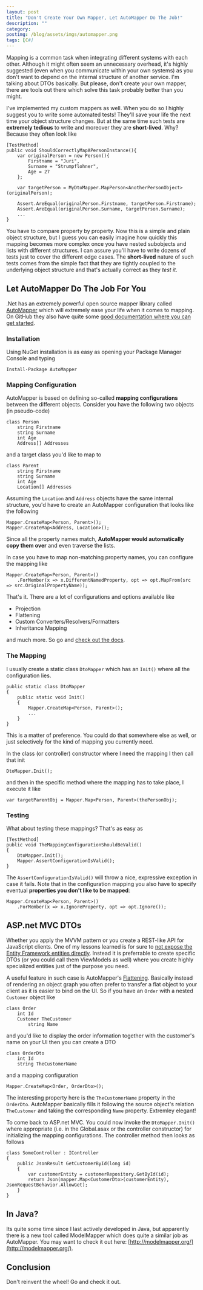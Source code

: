 ```yaml
---
layout: post
title: "Don't Create Your Own Mapper, Let AutoMapper Do The Job!"
description: ""
category: 
postimg: /blog/assets/imgs/automapper.png
tags: [C#]
---
```



Mapping is a common task when integrating different systems with each other. Although it might often seem an unnecessary overhead, it's highly suggested (even when you communicate within your own systems) as you don't want to depend on the internal structure of another service. I'm talking about DTOs basically. But please, don't create your own mapper, there are tools out there which solve this task probably better than you might.

I've implemented my custom mappers as well. When you do so I highly suggest you to write some automated tests! They'll save your life the next time your object structure changes. But at the same time such tests are **extremely tedious** to write and moreover they are **short-lived**. Why? Because they often look like

    [TestMethod]
    public void ShouldCorrectlyMapAPersonInstance(){
        var originalPerson = new Person(){
            Firstname = "Juri",
            Surname = "Strumpflohner",
            Age = 27
        };

        var targetPerson = MyDtoMapper.MapPerson<AnotherPersonObject>(originalPerson);

        Assert.AreEqual(originalPerson.Firstname, targetPerson.Firstname);
        Assert.AreEqual(originalPerson.Surname, targetPerson.Surname);
        ...
    }

You have to compare property by property. Now this is a simple and plain object structure, but I guess you can easily imagine how quickly this mapping becomes more complex once you have nested subobjects and lists with different structures. I can assure you'll have to write dozens of tests just to cover the different edge cases. The **short-lived** nature of such tests comes from the simple fact that they are tightly coupled to the underlying object structure and that's actually correct as they *test it*.

## Let AutoMapper Do The Job For You

.Net has an extremely powerful open source mapper library called [AutoMapper](https://github.com/AutoMapper/AutoMapper) which will extremely ease your life when it comes to mapping. On GitHub they also have quite some [good documentation where you can get started](https://github.com/AutoMapper/AutoMapper/wiki).

### Installation
Using NuGet installation is as easy as opening your Package Manager Console and typing

    Install-Package AutoMapper

### Mapping Configuration

AutoMapper is based on defining so-called **mapping configurations** between the different objects. Consider you have the following two objects (in pseudo-code)

    class Person
        string Firstname
        string Surname
        int Age
        Address[] Addresses

and a target class you'd like to map to

    class Parent
        string Firstname
        string Surname
        int Age
        Location[] Addresses

Assuming the `Location` and `Address` objects have the same internal structure, you'd have to create an AutoMapper configuration that looks like the following

    Mapper.CreateMap<Person, Parent>();
    Mapper.CreateMap<Address, Location>();

Since all the property names match, **AutoMapper would automatically copy them over** and even traverse the lists.

In case you have to map non-matching property names, you can configure the mapping like

    Mapper.CreateMap<Person, Parent>()
        .ForMember(x => x.DifferentNamedProperty, opt => opt.MapFrom(src => src.OriginalPropertyName));

That's it. There are a lot of configurations and options available like

- Projection
- Flattening
- Custom Converters/Resolvers/Formatters
- Inheritance Mapping

and much more. So go and [check out the docs](https://github.com/AutoMapper/AutoMapper/wiki).

### The Mapping

I usually create a static class `DtoMapper` which has an `Init()` where all the configuration lies. 

    public static class DtoMapper
    {
        public static void Init()
        {
            Mapper.CreateMap<Person, Parent>();
            ...
        }
    }

This is a matter of preference. You could do that somewhere else as well, or just selectively for the kind of mapping you currently need.

In the class (or controller) constructor where I need the mapping I then call that init

    DtoMapper.Init();

and then in the specific method where the mapping has to take place, I execute it like

    var targetParentObj = Mapper.Map<Person, Parent>(thePersonObj);

### Testing
What about testing these mappings? That's as easy as

    [TestMethod]
    public void TheMappingConfigurationShouldBeValid()
    {
        DtoMapper.Init();
        Mapper.AssertConfigurationIsValid();
    }

The `AssertConfigurationIsValid()` will throw a nice, expressive exception in case it fails. Note that in the configuration mapping you also have to specify eventual **properties you don't like to be mapped**:

    Mapper.CreateMap<Person, Parent>()
        .ForMember(x => x.IgnoreProperty, opt => opt.Ignore());

## ASP.net MVC DTOs
Whether you apply the MVVM pattern or you create a REST-like API for JavaScript clients. One of my lessons learned is for sure to [not expose the Entity Framework entities directly](/blog/2012/10/lessions-learned-dont-expose-ef-entities-to-the-client-directly/). Instead it is preferrable to create specific DTOs (or you could call them ViewModels as well) where you create highly specialized entities just of the purpose you need. 

A useful feature in such case is AutoMapper's [Flattening](https://github.com/AutoMapper/AutoMapper/wiki/Flattening). Basically instead of rendering an object graph you often prefer to transfer a flat object to your client as it is easier to bind on the UI. So if you have an `Order` with a nested `Customer` object like

    class Order
        int Id
        Customer TheCustomer
            string Name

and you'd like to display the order information together with the customer's name on your UI then you can create a DTO

    class OrderDto
        int Id
        string TheCustomerName

and a mapping configuration

    Mapper.CreateMap<Order, OrderDto>();

The interesting property here is the `TheCustomerName` property in the `OrderDto`. AutoMapper basically fills it following the source object's relation `TheCustomer` and taking the corresponding `Name` property. Extremley elegant!

To come back to ASP.net MVC. You could now invoke the `DtoMapper.Init()` where appropriate (i.e. in the Global.asax or the controller constructor) for initializing the mapping configurations. The controller method then looks as follows

    class SomeController : IController
    {
        public JsonResult GetCustomerById(long id)
        {
            var customerEntity = customerRepository.GetById(id);
            return Json(mapper.Map<CustomerDto>(customerEntity), JsonRequestBehavior.AllowGet);
        }
    }

## In Java?
Its quite some time since I last actively developed in Java, but apparently there is a new tool called ModelMapper which does quite a similar job as AutoMapper. You may want to check it out here: [http://modelmapper.org/](http://modelmapper.org/).

## Conclusion
Don't reinvent the wheel! Go and check it out.